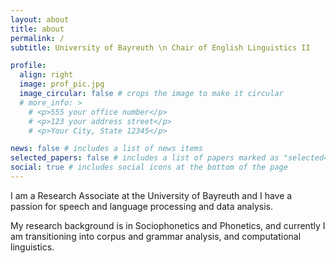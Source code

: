 ```yaml
---
layout: about
title: about
permalink: /
subtitle: University of Bayreuth \n Chair of English Linguistics II

profile:
  align: right
  image: prof_pic.jpg
  image_circular: false # crops the image to make it circular
  # more_info: >
    # <p>555 your office number</p>
    # <p>123 your address street</p>
    # <p>Your City, State 12345</p>

news: false # includes a list of news items
selected_papers: false # includes a list of papers marked as "selected={true}"
social: true # includes social icons at the bottom of the page
---
```


I am a Research Associate at the University of Bayreuth and I have a passion for speech and language processing and data analysis.

My research background is in Sociophonetics and Phonetics, and currently I am transitioning into corpus and grammar analysis, and computational linguistics.
